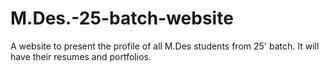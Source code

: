 # M.Des.-25-batch-website
A website to present the profile of all M.Des students from 25' batch. It will have their resumes and portfolios.
